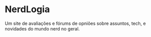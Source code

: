 # NerdLogia
Um site de avaliações e fórums de opniões sobre assuntos, tech, e novidades do mundo nerd no geral.
